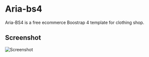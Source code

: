 # Aria-bs4
Aria-BS4 is a free ecommerce Boostrap 4 template for clothing shop.

## Screenshot
![Screenshot](/screenshot.jpg)

